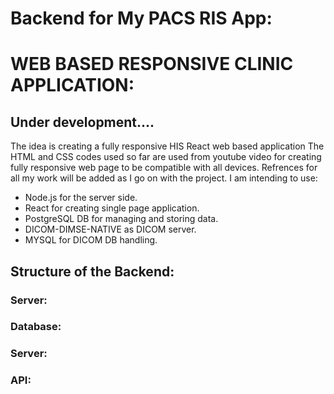 # Backend for My PACS RIS App:

# WEB BASED RESPONSIVE CLINIC APPLICATION:

## Under development....

The idea is creating a fully responsive HIS React web based application
The HTML and CSS codes used so far are used from youtube video for creating fully responsive web page to be compatible with all devices.
Refrences for all my work will be added as I go on with the project.
I am intending to use:

- Node.js for the server side.
- React for creating single page application.
- PostgreSQL DB for managing and storing data.
- DICOM-DIMSE-NATIVE as DICOM server.
- MYSQL for DICOM DB handling.

## Structure of the Backend:

### Server:

### Database:

### Server:

### API:
